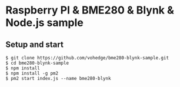 # Raspberry PI & BME280 & Blynk & Node.js sample

## Setup and start

```
$ git clone https://github.com/vohedge/bme280-blynk-sample.git
$ cd bme280-blynk-sample
$ npm install
$ npm install -g pm2
$ pm2 start index.js --name bme280-blynk
```


